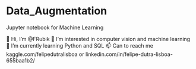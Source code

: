 # Data_Augmentation
Jupyter notebook for Machine Learning

👋 Hi, I’m @FRubik
👀 I’m interested in computer vision and machine learning
🌱 I’m currently learning Python and SQL
📫 Can to reach me kaggle.com/felipedutralisboa or linkedin.com/in/felipe-dutra-lisboa-655baa1b2/
